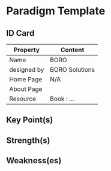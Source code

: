 Paradigm Template
==

ID Card
-

<table>
    <thead>
        <tr>
            <th>Property</th>
            <th>Content</th>
        </tr>
    </thead>
    <tbody>
        <tr>
            <td>Name</td>
            <td>BORO</td>
        </tr>
        <tr>
            <td>designed by</td>
            <td>BORO Solutions</td>
        </tr>
        <tr>
            <td>Home Page</td>
            <td>N/A</td>
        </tr>
        <tr>
            <td>About Page</td>
            <td></td>
        </tr>
          <tr>
            <td>Resource</td>
            <td>Book : ...</td>
        </tr>
    </tbody>
</table>

Key Point(s)
-

Strength(s)
-

Weakness(es)
-
